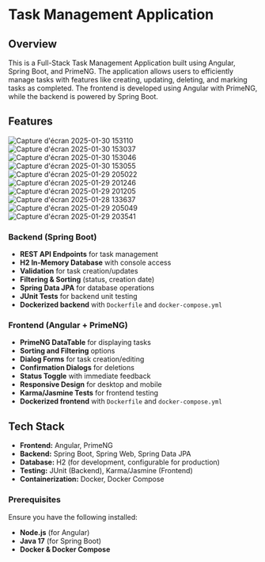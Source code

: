 # Task Management Application

## Overview
This is a Full-Stack Task Management Application built using Angular, Spring Boot, and PrimeNG. The application allows users to efficiently manage tasks with features like creating, updating, deleting, and marking tasks as completed. The frontend is developed using Angular with PrimeNG, while the backend is powered by Spring Boot.

## Features


![Capture d'écran 2025-01-30 153110](https://github.com/user-attachments/assets/1a7ab3bc-ab13-4a06-a67b-b9fda225e47d)
![Capture d'écran 2025-01-30 153037](https://github.com/user-attachments/assets/ad10e3ec-ecf5-449d-82e1-81f8b34c9e5e)
![Capture d'écran 2025-01-30 153046](https://github.com/user-attachments/assets/4878e2a6-2c55-417c-a585-5bbcabf4b8a5)
![Capture d'écran 2025-01-30 153055](https://github.com/user-attachments/assets/9744c059-848f-465a-8296-21bcfc21680a)
![Capture d'écran 2025-01-29 205022](https://github.com/user-attachments/assets/e0406f19-f20b-40f4-9cfe-0929c0af9601)
![Capture d'écran 2025-01-29 201246](https://github.com/user-attachments/assets/b25732fd-19c7-4018-9c12-3307f908961e)
![Capture d'écran 2025-01-29 201205](https://github.com/user-attachments/assets/6a153429-091e-4a34-8cef-5032c9176a84)
![Capture d'écran 2025-01-28 133637](https://github.com/user-attachments/assets/2cabfca5-9467-47d4-93c7-fec1737744d3)
![Capture d'écran 2025-01-29 205049](https://github.com/user-attachments/assets/c9068691-4d6c-4172-9be8-265f777fa574)
![Capture d'écran 2025-01-29 203541](https://github.com/user-attachments/assets/07bf40dd-e02c-46a4-87f8-21e8ca1ca739)


### Backend (Spring Boot)
- **REST API Endpoints** for task management  
- **H2 In-Memory Database** with console access  
- **Validation** for task creation/updates  
- **Filtering & Sorting** (status, creation date)  
- **Spring Data JPA** for database operations  
- **JUnit Tests** for backend unit testing  
- **Dockerized backend** with `Dockerfile` and `docker-compose.yml`  

### Frontend (Angular + PrimeNG)
- **PrimeNG DataTable** for displaying tasks  
- **Sorting and Filtering** options  
- **Dialog Forms** for task creation/editing  
- **Confirmation Dialogs** for deletions  
- **Status Toggle** with immediate feedback  
- **Responsive Design** for desktop and mobile  
- **Karma/Jasmine Tests** for frontend testing  
- **Dockerized frontend** with `Dockerfile` and `docker-compose.yml`  

## Tech Stack
- **Frontend:** Angular, PrimeNG  
- **Backend:** Spring Boot, Spring Web, Spring Data JPA  
- **Database:** H2 (for development, configurable for production)  
- **Testing:** JUnit (Backend), Karma/Jasmine (Frontend)  
- **Containerization:** Docker, Docker Compose  

### Prerequisites
Ensure you have the following installed:

- **Node.js** (for Angular)  
- **Java 17** (for Spring Boot)  
- **Docker & Docker Compose**  
